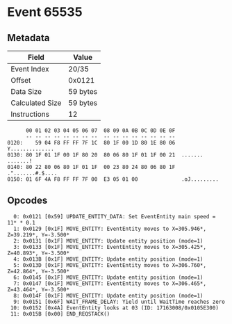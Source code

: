 # Event 65535

## Metadata

| Field           | Value    |
|-----------------|----------|
| Event Index     | 20/35    |
| Offset          | 0x0121   |
| Data Size       | 59 bytes |
| Calculated Size | 59 bytes |
| Instructions    | 12       |

```
      00 01 02 03 04 05 06 07  08 09 0A 0B 0C 0D 0E 0F
      -- -- -- -- -- -- -- --  -- -- -- -- -- -- -- --
0120:    59 04 F8 FF FF 7F 1C  80 1F 00 1D 80 1E 80 06   Y..............
0130: 80 1F 01 1F 00 1F 80 20  80 06 80 1F 01 1F 00 21  ....... .......!
0140: 80 22 80 06 80 1F 01 1F  00 23 80 24 80 06 80 1F  .".......#.$....
0150: 01 6F 4A F8 FF FF 7F 00  E3 05 01 00              .oJ.........    
```

## Opcodes

```
  0: 0x0121 [0x59] UPDATE_ENTITY_DATA: Set EventEntity main speed = 11* * 0.1
  1: 0x0129 [0x1F] MOVE_ENTITY: EventEntity moves to X=305.946*, Z=39.219*, Y=-3.500*
  2: 0x0131 [0x1F] MOVE_ENTITY: Update entity position (mode=1)
  3: 0x0133 [0x1F] MOVE_ENTITY: EventEntity moves to X=305.425*, Z=40.893*, Y=-3.500*
  4: 0x013B [0x1F] MOVE_ENTITY: Update entity position (mode=1)
  5: 0x013D [0x1F] MOVE_ENTITY: EventEntity moves to X=306.760*, Z=42.864*, Y=-3.500*
  6: 0x0145 [0x1F] MOVE_ENTITY: Update entity position (mode=1)
  7: 0x0147 [0x1F] MOVE_ENTITY: EventEntity moves to X=306.465*, Z=43.464*, Y=-3.500*
  8: 0x014F [0x1F] MOVE_ENTITY: Update entity position (mode=1)
  9: 0x0151 [0x6F] WAIT_FRAME_DELAY: Yield until WaitTime reaches zero
 10: 0x0152 [0x4A] EventEntity looks at 03 (ID: 17163008/0x0105E300)
 11: 0x015B [0x00] END_REQSTACK()
```
